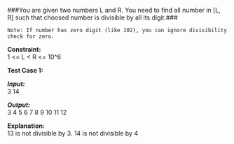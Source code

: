###You are given two numbers L and R. You need to find all number in [L, R] such that choosed number is divisible by all its digit.###

`Note: If number has zero digit (like 102), you can ignore divisibility check for zero.`

**Constraint:**<br />
1 <= L < R <= 10^6

**Test Case 1:**

***Input:***<br />
3 14

***Output:***<br />
3 4 5 6 7 8 9 10 11 12

**Explanation:**<br />
13 is not divisible by 3. 14 is not divisible by 4
